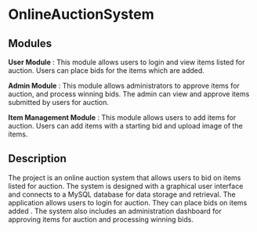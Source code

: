 # OnlineAuctionSystem

 ## Modules

**User Module** : This module allows users to login and view items listed for auction. Users can place bids for the items which are added. 

**Admin Module** : This module allows administrators to approve items for auction, and process winning bids. The admin can view and approve items submitted by users for auction.

**Item Management Module** : This module allows users to add items for auction. Users can add items with a starting bid and upload image of the items.

## Description

The project is an online auction system that allows users to bid on items listed for auction. The system is designed with a graphical user interface and connects to a MySQL database for data storage and retrieval. The application allows users to login for auction. They can place bids on items added . The system also includes an administration dashboard for approving items for auction and processing winning bids.
